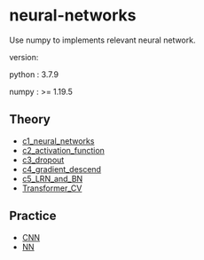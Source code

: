 # neural-networks

Use numpy to implements relevant neural network.



version:

python : 3.7.9

numpy : >= 1.19.5



## Theory

* [c1_neural_networks](/Theory/c1_neural_networks)
* [c2_activation_function](/Theory/c2_activation_function)
* [c3_dropout](/Theory/c3_dropout)
* [c4_gradient_descend](/Theory/c4_gradient_descend)
* [c5_LRN_and_BN](/Theory/c5_LRN_and_BN)
* [Transformer_CV](/Theory/Transformer_CV)



## Practice

* [CNN](/Practice/CNN)
* [NN](/Practice/NN)